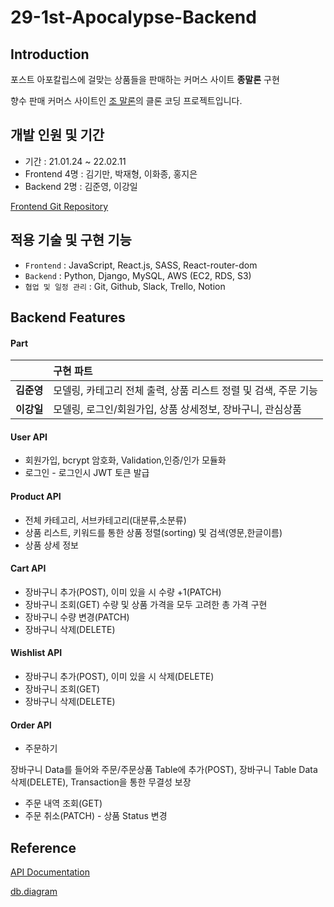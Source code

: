 # 29-1st-Apocalypse-Backend

## Introduction
포스트 아포칼립스에 걸맞는 상품들을 판매하는 커머스 사이트 __종말론__ 구현

향수 판매 커머스 사이트인 [조 말론](https://www.jomalone.co.kr/)의 클론 코딩 프로젝트입니다.


## 개발 인원 및 기간
- 기간 : 21.01.24 ~ 22.02.11
- Frontend 4명 : 김기만, 박재형, 이화종, 홍지은
- Backend  2명 : 김준영, 이강일

[Frontend Git Repository](https://github.com/wecode-bootcamp-korea/29-1st-Apocalypse-frontend)

## 적용 기술 및 구현 기능
- `Frontend`       : JavaScript, React.js, SASS, React-router-dom
- `Backend`        : Python, Django, MySQL, AWS (EC2, RDS, S3)
- `협업 및 일정 관리` : Git, Github, Slack, Trello, Notion

## Backend Features

#### Part
|               | 구현 파트                        |
| :-----------: | :------------------------------- |
| <b>김준영</b> | 모델링, 카테고리 전체 출력, 상품 리스트 정렬 및 검색, 주문 기능   |
| <b>이강일</b> | 모델링, 로그인/회원가입, 상품 상세정보, 장바구니, 관심상품       |

#### User API
- 회원가입, bcrypt 암호화, Validation,인증/인가 모듈화
- 로그인 - 로그인시 JWT 토큰 발급

#### Product API
- 전체 카테고리, 서브카테고리(대분류,소분류)
- 상품 리스트, 키워드를 통한 상품 정렬(sorting) 및 검색(영문,한글이름)
- 상품 상세 정보 

#### Cart API
- 장바구니 추가(POST), 이미 있을 시 수량 +1(PATCH)
- 장바구니 조회(GET) 수량 및 상품 가격을 모두 고려한 총 가격 구현
- 장바구니 수량 변경(PATCH)
- 장바구니 삭제(DELETE)

#### Wishlist API
- 장바구니 추가(POST), 이미 있을 시 삭제(DELETE)
- 장바구니 조회(GET)
- 장바구니 삭제(DELETE)

#### Order API
- 주문하기

장바구니 Data를 들어와 주문/주문상품 Table에 추가(POST), 장바구니 Table Data 삭제(DELETE), Transaction을 통한 무결성 보장
- 주문 내역 조회(GET)
- 주문 취소(PATCH) - 상품 Status 변경

## Reference
[API Documentation](https://documenter.getpostman.com/view/19473444/UVeJKkH6)

[db.diagram](https://dbdiagram.io/d/61ee2a5b7cf3fc0e7c59b78f)
